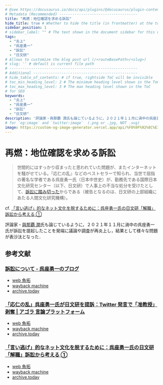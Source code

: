 ```yaml
---
# @see https://docusaurus.io/docs/api/plugins/@docusaurus/plugin-content-docs#markdown-front-matter
# Metadata (Recommended) ------------------------------------
title: "再燃：地位確認を求める訴訟"
hide_title: true # Whether to hide the title (in frontmatter) at the top of the doc.
sidebar_position: 1
# sidebar_label: "" # The text shown in the document sidebar for this document
tags:
  - "炎上"
  - "呉座勇一"
  - "訴訟"
  - "日文研"
# Allows to customize the blog post url (/<routeBasePath>/<slug>)
# slug: '' # default is current file path
# -----------------------------------------------------------
# Additional ------------------------------------------------
# hide_table_of_contents: # if true, rightside ToC will be invisible
# toc_min_heading_level: 2 # The minimum heading level shown in the ToC
# toc_max_heading_level: 3 # The max heading level shown in the ToC
# for SEO
keywords:
  - "炎上"
  - "呉座勇一"
  - "訴訟"
  - "日文研"
description: '評論家・與那覇 潤氏も論じているように，２０２１年１１月に渦中の呉座勇一氏が訴訟を提起したことを発端に議論や調査が再炎上し，結果として様々な問題が表沙汰となった......'
# for `og:image` and `twitter:image`  (.png or .jpg, NOT .svg)
image: https://custom-og-image-generator.vercel.app/api/%F0%9F%92%8C%E3%80%90%E3%82%AA%E3%83%BC%E3%83%97%E3%83%B3%E3%83%AC%E3%82%BF%E3%83%BC%E3%80%91%F0%9F%92%A3%F0%9F%92%A5%3Cbr%20%2F%3E%E5%86%8D%E7%87%83%F0%9F%94%A5%E5%9C%B0%E4%BD%8D%E7%A2%BA%E8%AA%8D%E3%82%92%E6%B1%82%E3%82%81%E3%82%8B%E8%A8%B4%E8%A8%9F.png?theme=light&copyright=%23againstc+%2F+Kubokawa+Takara&logo=https%3A%2F%2Fopen-letters.vercel.app%2Fimg%2Flogo.png&avater=https%3A%2F%2Fpbs.twimg.com%2Fprofile_images%2F763543133724352513%2Fr6RlBYDo_400x400.jpg&author=Kiai&aka=%40Ningensei848&site=%23againstc&tags=open-letter&tags=%E7%82%8E%E4%B8%8A&tags=%E5%91%89%E5%BA%A7%E5%8B%87%E4%B8%80&tags=%E8%A8%B4%E8%A8%9F&tags=%E6%97%A5%E6%96%87%E7%A0%94
---
```


# 再燃：地位確認を求める訴訟

> 世間的にはすっかり収まったと思われていた問題が、またインターネットを騒がせている。『応仁の乱』などのベストセラーで知られ、当世で屈指の著名な学者である呉座勇一氏（日本中世史）が、勤務先である国際日本文化研究センター（以下、日文研）で人事上の不当な処分を受けたとして、[訴訟に踏み切った](https://ygoza.hatenablog.com/entry/2021/11/02/205038)からである（被告となるのは、日文研の上部組織にあたる人間文化研究機構）。

cf. [「言い逃げ」的なネット文化を脱するために：呉座勇一氏の日文研「解職」訴訟から考える ①](https://agora-web.jp/archives/2053751.html)

評論家・[與那覇 潤](https://agora-web.jp/archives/author/onahajy)氏も論じているように，２０２１年１１月に渦中の呉座勇一氏が訴訟を提起したことを発端に議論や調査が再炎上し，結果として様々な問題が表沙汰となった．

## 参考文献

### [訴訟について - 呉座勇一のブログ](https://ygoza.hatenablog.com/entry/2021/11/02/205038)

- [web 魚拓](https://megalodon.jp/2022-0204-2223-56/https://ygoza.hatenablog.com:443/entry/2021/11/02/205038)
- [wayback machine](https://web.archive.org/web/20220131150245/https://ygoza.hatenablog.com/entry/2021/11/02/205038)
- [archive.today](https://archive.is/Ft6z1)

### [「応仁の乱」呉座勇一氏が日文研を提訴：Twitter 発言で「准教授」剥奪 | アゴラ 言論プラットフォーム](https://agora-web.jp:443/archives/2053686.html)

- [web 魚拓](https://megalodon.jp/2022-0204-2235-41/https://agora-web.jp:443/archives/2053686.html)
- [wayback machine](https://web.archive.org/web/20220204133729/https://agora-web.jp/archives/2053686.html)
- [archive.today](https://archive.is/x9H14)

### [「言い逃げ」的なネット文化を脱するために：呉座勇一氏の日文研「解職」訴訟から考える ①](https://agora-web.jp/archives/2053751.html)

- [web 魚拓](https://megalodon.jp/2022-0204-2246-05/https://agora-web.jp:443/archives/2053751.html)
- [wayback machine](https://web.archive.org/web/20220204134150/https://agora-web.jp/archives/2053751.html)
- [archive.today](https://archive.is/N4ANJ)

<!-- - []()
  - [web 魚拓]()
  - [wayback machine]()
  - [archive.today]() -->

